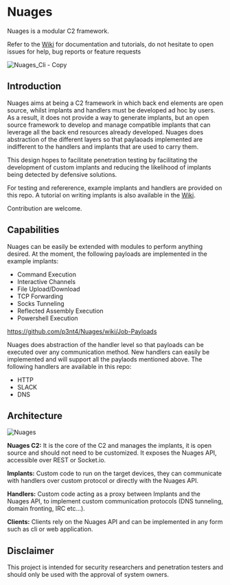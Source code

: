 # Nuages
Nuages is a modular C2 framework.


Refer to the [Wiki](https://github.com/p3nt4/Nuages/wiki) for documentation and tutorials, do not hesitate to open issues for help, bug reports or feature requests

![Nuages_Cli - Copy](https://user-images.githubusercontent.com/19682240/80042830-104f8e00-84ce-11ea-90bc-233acc646f11.png)


## Introduction

Nuages aims at being a C2 framework in which back end elements are open source, whilst implants and handlers must be developed ad hoc by users. As a result, it does not provide a way to generate implants, but an open source framework to develop and manage compatible implants that can leverage all the back end resources already developed. Nuages does abstraction of the different layers so that paylaoads implemented are indifferent to the handlers and implants that are used to carry them.

This design hopes to facilitate penetration testing by facilitating the development of custom implants and reducing the likelihood of implants being detected by defensive solutions.

For testing and refererence, example implants and handlers are provided on this repo. A tutorial on writing implants is also available in the [Wiki](https://github.com/p3nt4/Nuages/wiki/Tutorial:-Creating-a-custom-full-featured-implant).

Contribution are welcome.

## Capabilities
Nuages can be easily be extended with modules to perform anything desired. At the moment, the following payloads are implemented in the example implants:
- Command Execution
- Interactive Channels
- File Upload/Download
- TCP Forwarding
- Socks Tunneling
- Reflected Assembly Execution
- Powershell Execution

https://github.com/p3nt4/Nuages/wiki/Job-Payloads

Nuages does abstraction of the handler level so that payloads can be executed over any communication method. New handlers can easily be implemented and will support all the  paylaods mentioned above. The following handlers are available in this repo:
 - HTTP
 - SLACK
 - DNS

## Architecture
![Nuages](https://user-images.githubusercontent.com/19682240/56617113-ffcfb380-65ec-11e9-99ca-fc0e674d4dcd.PNG)

**Nuages C2:** It is the core of the C2 and manages the implants, it is open source and should not need to be customized. It exposes the Nuages API, accessible over REST or Socket.io.

**Implants:** Custom code to run on the target devices, they can communicate with handlers over custom protocol or directly with the Nuages API.

**Handlers:** Custom code acting as a proxy between Implants and the Nuages API, to implement custom communication protocols (DNS tunneling, domain fronting, IRC etc...).

**Clients:** Clients rely on the Nuages API and can be implemented in any form such as cli or web application.


## Disclaimer
This project is intended for security researchers and penetration testers and should only be used with the approval of system owners.


